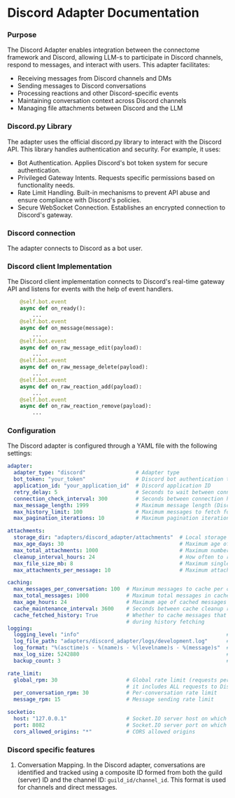 # Discord Adapter Documentation

### Purpose

The Discord Adapter enables integration between the connectome framework and Discord, allowing LLM-s to participate in Discord channels, respond to messages, and interact with users. This adapter facilitates:
* Receiving messages from Discord channels and DMs
* Sending messages to Discord conversations
* Processing reactions and other Discord-specific events
* Maintaining conversation context across Discord channels
* Managing file attachments between Discord and the LLM

### Discord.py Library

The adapter uses the official discord.py library to interact with the Discord API. This library handles authentication and security. For example, it uses:
* Bot Authentication. Applies Discord's bot token system for secure authentication.
* Privileged Gateway Intents. Requests specific permissions based on functionality needs.
* Rate Limit Handling. Built-in mechanisms to prevent API abuse and ensure compliance with Discord's policies.
* Secure WebSocket Connection. Establishes an encrypted connection to Discord's gateway.

### Discord connection

The adapter connects to Discord as a bot user.

### Discord client Implementation

The Discord client implementation connects to Discord's real-time gateway API and listens for events with the help of event handlers.
```python
    @self.bot.event
    async def on_ready():
        ...
    @self.bot.event
    async def on_message(message):
        ...
    @self.bot.event
    async def on_raw_message_edit(payload):
        ...
    @self.bot.event
    async def on_raw_message_delete(payload):
        ...
    @self.bot.event
    async def on_raw_reaction_add(payload):
        ...
    @self.bot.event
    async def on_raw_reaction_remove(payload):
        ...
```

### Configuration

The Discord adapter is configured through a YAML file with the following settings:
```yaml
adapter:
  adapter_type: "discord"                # Adapter type
  bot_token: "your_token"                # Discord bot authentication token
  application_id: "your_application_id"  # Discord application ID
  retry_delay: 5                         # Seconds to wait between connection attempts
  connection_check_interval: 300         # Seconds between connection health checks
  max_message_length: 1999               # Maximum message length (Discord limit: 2000)
  max_history_limit: 100                 # Maximum messages to fetch for history
  max_pagination_iterations: 10          # Maximum pagination iterations for history fetching

attachments:
  storage_dir: "adapters/discord_adapter/attachments"  # Local storage for attachments
  max_age_days: 30                                     # Maximum age of attachments before cleanup
  max_total_attachments: 1000                          # Maximum number of attachments to store at once
  cleanup_interval_hours: 24                           # How often to run attachment cleanup
  max_file_size_mb: 8                                  # Maximum single attachment size in MB
  max_attachments_per_message: 10                      # Maximum attachments allowed per message

caching:
  max_messages_per_conversation: 100  # Maximum messages to cache per conversation
  max_total_messages: 1000            # Maximum total messages in cache at once
  max_age_hours: 24                   # Maximum age of cached messages
  cache_maintenance_interval: 3600    # Seconds between cache cleanup runs
  cache_fetched_history: True         # Whether to cache messages that are retrieved
                                      # during history fetching
logging:
  logging_level: "info"                                               # DEBUG, INFO, WARNING, ERROR, CRITICAL
  log_file_path: "adapters/discord_adapter/logs/development.log"      # Log file location
  log_format: "%(asctime)s - %(name)s - %(levelname)s - %(message)s"  # Log format
  max_log_size: 5242880                                               # Maximum log file size in bytes
  backup_count: 3                                                     # Number of log file backups to keep

rate_limit:
  global_rpm: 30                      # Global rate limit (requests per minute),
  									  # it includes ALL requests to Discord
  per_conversation_rpm: 30            # Per-conversation rate limit
  message_rpm: 15                     # Message sending rate limit

socketio:
  host: "127.0.0.1"                   # Socket.IO server host on which the adapter is running
  port: 8082                          # Socket.IO server port on which the adapter is running
  cors_allowed_origins: "*"           # CORS allowed origins
```

### Discord specific features

1) Conversation Mapping. In the Discord adapter, conversations are identified and tracked using a composite ID formed from both the guild (server) ID and the channel ID: `guild_id/channel_id`. This format is used for channels and direct messages.
